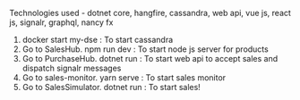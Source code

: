 Technologies used - dotnet core, hangfire, cassandra, web api, vue js, react js, signalr, graphql, nancy fx

1. docker start my-dse : To start cassandra
2. Go to SalesHub. npm run dev : To start node js server for products
3. Go to PurchaseHub. dotnet run : To start web api to accept sales and dispatch signalr messages
4. Go to sales-monitor. yarn serve : To start sales monitor
5. Go to SalesSimulator. dotnet run : To start sales!
